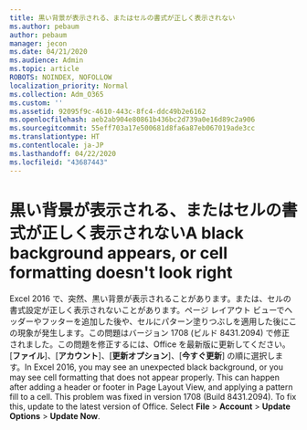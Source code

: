 ```yaml
---
title: 黒い背景が表示される、またはセルの書式が正しく表示されない
ms.author: pebaum
author: pebaum
manager: jecon
ms.date: 04/21/2020
ms.audience: Admin
ms.topic: article
ROBOTS: NOINDEX, NOFOLLOW
localization_priority: Normal
ms.collection: Adm_O365
ms.custom: ''
ms.assetid: 92095f9c-4610-443c-8fc4-ddc49b2e6162
ms.openlocfilehash: aeb2ab904e80861b436bc2d739a0e16d89c2a906
ms.sourcegitcommit: 55eff703a17e500681d8fa6a87eb067019ade3cc
ms.translationtype: HT
ms.contentlocale: ja-JP
ms.lasthandoff: 04/22/2020
ms.locfileid: "43687443"
---
```

# <a name="a-black-background-appears-or-cell-formatting-doesnt-look-right"></a><span data-ttu-id="9b785-102">黒い背景が表示される、またはセルの書式が正しく表示されない</span><span class="sxs-lookup"><span data-stu-id="9b785-102">A black background appears, or cell formatting doesn't look right</span></span>

<span data-ttu-id="9b785-p101">Excel 2016 で、突然、黒い背景が表示されることがあります。または、セルの書式設定が正しく表示されないことがあります。ページ レイアウト ビューでヘッダーやフッターを追加した後や、セルにパターン塗りつぶしを適用した後にこの現象が発生します。この問題はバージョン 1708 (ビルド 8431.2094) で修正されました。この問題を修正するには、Office を最新版に更新してください。[**ファイル**]、[**アカウント**]、[**更新オプション**]、[**今すぐ更新**] の順に選択します。</span><span class="sxs-lookup"><span data-stu-id="9b785-p101">In Excel 2016, you may see an unexpected black background, or you may see cell formatting that does not appear properly. This can happen after adding a header or footer in Page Layout View, and applying a pattern fill to a cell. This problem was fixed in version 1708 (Build 8431.2094). To fix this, update to the latest version of Office. Select **File** \> **Account** \> **Update Options** \> **Update Now**.</span></span>
  

